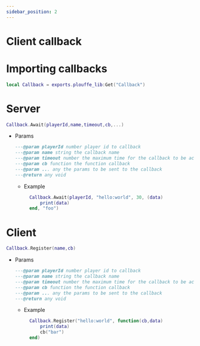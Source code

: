 ```yaml
---
sidebar_position: 2
---
```


# Client callback

# Importing callbacks
  ```lua
  local Callback = exports.plouffe_lib:Get("Callback")
  ```

# Server
  ```lua
  Callback.Await(playerId,name,timeout,cb,...)
  ```
  - Params 
    ```lua
    ---@param playerId number player id to callback
    ---@param name string the callback name
    ---@param timeout number the maximum time for the callback to be accomplished
    ---@param cb function the function callback
    ---@param ... any the params to be sent to the callback
    ---@return any void
    ```
    - Example
      ```lua
        Callback.Await(playerId, "hello:world", 30, (data)
            print(data)
        end, "foo")
      ```

# Client 
  ```lua
  Callback.Register(name,cb)
  ```
  - Params 
    ```lua
    ---@param playerId number player id to callback
    ---@param name string the callback name
    ---@param timeout number the maximum time for the callback to be accomplished
    ---@param cb function the function callback
    ---@param ... any the params to be sent to the callback
    ---@return any void
    ```
    - Example
      ```lua
        Callback.Register("hello:world", function(cb,data)
            print(data)
            cb("bar")
        end)
      ```